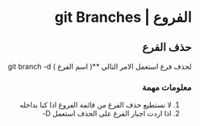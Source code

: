 <div dir="rtl">

#  الفروع | git Branches
## حذف الفرع

لحذف فرع استعمل الامر التالي **( اسم الفرع ) git branch -d

### معلومات مهمة 
1. لا نستطيع حذف الفرع من قائمة الفروع اذا كنا بداخله 
2. اذا اردت اجبار الفرع على الحذف استعمل D-

</div>
